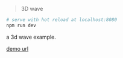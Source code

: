 > 3D wave

```bash
# serve with hot reload at localhost:8080
npm run dev
```

a 3d wave example.

[demo url](https://wangdashuaihenshuai.github.io/demo/3d_wave/)
